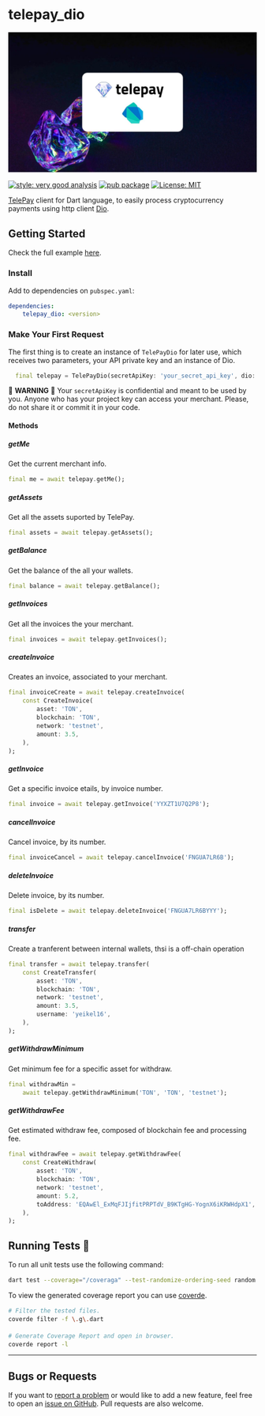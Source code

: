 # telepay_dio

![TelePay Dart](https://github.com/TelePay-cash/telepay-dart/blob/main/docs/cover.jpg?raw=true)

[![style: very good analysis][very_good_analysis_badge]][very_good_analysis_link]   [![pub package][pub_badge]][pub_link]   [![License: MIT][license_badge]][license_link]

[TelePay][telepay_link] client for Dart language, to easily process cryptocurrency payments using http client [Dio](dio_package_link).

## Getting Started

Check the full example [here](https://github.com/telepay-cash/telepay-dart/blob/main/packages/telepay_dio/example/lib/main.dart).

### Install

Add to dependencies on `pubspec.yaml`:

```yaml
dependencies:
    telepay_dio: <version>
```

### Make Your First Request

The first thing is to create an instance of `TelePayDio` for later use, which receives two parameters, your API private key and an instance of Dio.

```dart
  final telepay = TelePayDio(secretApiKey: 'your_secret_api_key', dio: Dio());
```

🚨  **WARNING** 🚨
Your `secretApiKey` is confidential and meant to be used by you. Anyone who has your project key can access your merchant. Please, do not share it or commit it in your code.

#### Methods

##### getMe

Get the current merchant info.

```dart
final me = await telepay.getMe();
```

##### getAssets

Get all the assets suported by TelePay.

```dart
final assets = await telepay.getAssets();
```

##### getBalance

Get the balance of the all your wallets.

```dart
final balance = await telepay.getBalance();
```

##### getInvoices

Get all the invoices the your merchant.

```dart
final invoices = await telepay.getInvoices();
```

##### createInvoice

Creates an invoice, associated to your merchant.

```dart
final invoiceCreate = await telepay.createInvoice(
    const CreateInvoice(
        asset: 'TON',
        blockchain: 'TON',
        network: 'testnet',
        amount: 3.5,
    ),
);
```

##### getInvoice

Get a specific invoice etails, by invoice number.

```dart
final invoice = await telepay.getInvoice('YYXZT1U7Q2P8');
```

##### cancelInvoice

Cancel invoice, by its number.

```dart
final invoiceCancel = await telepay.cancelInvoice('FNGUA7LR6B');
```

##### deleteInvoice

Delete invoice, by its number.

```dart
final isDelete = await telepay.deleteInvoice('FNGUA7LR6BYYY');
```

##### transfer

Create a tranferent between internal wallets, thsi is a off-chain operation

```dart
final transfer = await telepay.transfer(
    const CreateTransfer(
        asset: 'TON',
        blockchain: 'TON',
        network: 'testnet',
        amount: 3.5,
        username: 'yeikel16',
    ),
);
```

##### getWithdrawMinimum

Get minimum fee for a specific asset for withdraw.

```dart
final withdrawMin =
    await telepay.getWithdrawMinimum('TON', 'TON', 'testnet');
```

##### getWithdrawFee

Get estimated withdraw fee, composed of blockchain fee and processing fee.

```dart
final withdrawFee = await telepay.getWithdrawFee(
    const CreateWithdraw(
        asset: 'TON',
        blockchain: 'TON',
        network: 'testnet',
        amount: 5.2,
        toAddress: 'EQAwEl_ExMqFJIjfitPRPTdV_B9KTgHG-YognX6iKRWHdpX1',
    ),
);
```

## Running Tests 🧪

To run all unit tests use the following command:

```sh
dart test --coverage="/coveraga" --test-randomize-ordering-seed random

```

To view the generated coverage report you can use [coverde](https://pub.dev/packages/coverde).

```sh
# Filter the tested files.
coverde filter -f \.g\.dart

# Generate Coverage Report and open in browser.
coverde report -l
```

---

## Bugs or Requests

If you want to [report a problem][github_issue_link] or would like to add a new feature, feel free to open an [issue on GitHub][github_issue_link]. Pull requests are also welcome.

[github_issue_link]: https://github.com/TelePay-cash/telepay-dart/issues
[codecov_link]: https://codecov.io/gh/telepay/telepay-dart
[coverage_badge]: https://codecov.io/gh/telepay/telepay-dart/branch/main/graph/badge.svg
[license_badge]: https://img.shields.io/badge/license-MIT-blue.svg
[pub_badge]: https://img.shields.io/pub/v/telepay_dio.svg
[pub_link]: https://pub.dartlang.org/packages/telepay_dio
[license_link]: https://opensource.org/licenses/MIT
[very_good_analysis_badge]: https://img.shields.io/badge/style-very_good_analysis-B22C89.svg
[very_good_analysis_link]: https://pub.dev/packages/very_good_analysis
[telepay_link]: https://telepay.cash
[dio_package_link]: https://pub.dev/packages/dio
